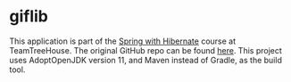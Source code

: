 # giflib
This application is part of the [Spring with Hibernate](https://teamtreehouse.com/library/spring-with-hibernate) course at TeamTreeHouse. The original GitHub repo can be found [here](https://github.com/treehouse/giflib-hibernate). This project uses AdoptOpenJDK version 11, and Maven instead of Gradle, as the build tool.
